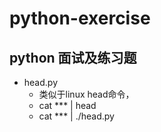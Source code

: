 # python-exercise
## python 面试及练习题

- head.py
    - 类似于linux head命令，
    - cat *** | head
    - cat *** | ./head.py